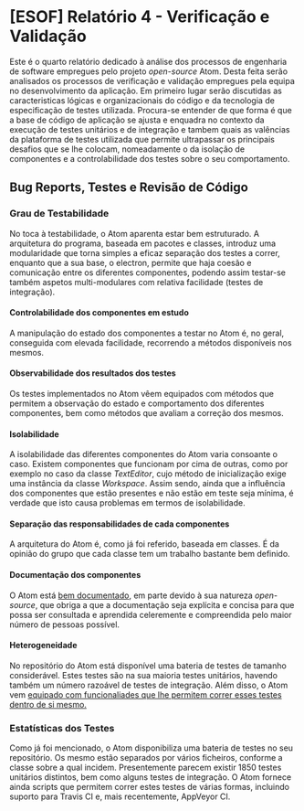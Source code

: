 # [ESOF] Relatório 4 - Verificação e Validação

Este é o quarto relatório dedicado à análise dos processos de engenharia de software empregues pelo projeto *open-source* Atom. Desta feita serão analisados os processos de verificação e validação
empregues pela equipa no desenvolvimento da aplicação. Em primeiro lugar serão discutidas as caracteristicas lógicas e organizacionais do código e da tecnologia de especificação de testes utilizada. Procura-se entender de que forma é que a base de código de aplicação se ajusta e enquadra no contexto da execução de testes unitários e de integração e tambem quais as valências da plataforma de testes utilizada que permite ultrapassar os principais desafios que se lhe colocam, nomeadamente o da isolação de componentes e a controlabilidade dos testes sobre o seu comportamento.

## Bug Reports, Testes e Revisão de Código

### Grau de Testabilidade
No toca à testabilidade, o Atom aparenta estar bem estruturado. A arquitetura do programa, baseada em pacotes e classes, introduz uma modularidade que torna simples a eficaz separação dos testes a correr, enquanto que a sua base, o electron, permite que haja coesão e comunicação entre os diferentes componentes, podendo assim testar-se também aspetos multi-modulares com relativa facilidade (testes de integração).


#### Controlabilidade dos componentes em estudo
A manipulação do estado dos componentes a testar no Atom é, no geral, conseguida com elevada facilidade, recorrendo a métodos disponíveis nos mesmos.

#### Observabilidade dos resultados dos testes
Os testes implementados no Atom vêem equipados com métodos que permitem a observação do estado e comportamento dos diferentes componentes, bem como métodos que avaliam a correção dos mesmos.

#### Isolabilidade
A isolabilidade das diferentes componentes do Atom varia consoante o caso. Existem componentes que funcionam por cima de outras, como por exemplo no caso da classe *TextEditor*, cujo método de inicialização exige uma instância da classe *Workspace*. Assim sendo, ainda que a influência dos componentes que estão presentes e não estão em teste seja mínima, é verdade que isto causa problemas em termos de isolabilidade.

#### Separação das responsabilidades de cada componentes
A arquitetura do Atom é, como já foi referido, baseada em classes. É da opinião do grupo que cada classe tem um trabalho bastante bem definido.

#### Documentação dos componentes
O Atom está [bem documentado](https://atom.io/docs/api/v1.2.3/AtomEnvironment), em parte devido à sua natureza *open-source*, que obriga a que a documentação seja explícita e concisa para que possa ser consultada e aprendida celeremente e compreendida pelo maior número de pessoas possível.

#### Heterogeneidade
No repositório do Atom está disponível uma bateria de testes de tamanho considerável. Estes testes são na sua maioria testes unitários, havendo também um número razoável de testes de integração. Além disso, o Atom vem [equipado com funcionaliades que lhe permitem correr esses testes dentro de si mesmo.](<eu gostava munto munto d ter aqui um link pras instruçoes d correr os testes mas num encontro :(>)

### Estatísticas dos Testes
Como já foi mencionado, o Atom disponibiliza uma bateria de testes no seu repositório. Os mesmo estão separados por vários ficheiros, conforme a classe sobre a qual incidem. Presentemente parecem existir 1850 testes unitários distintos, bem como alguns testes de integração. O Atom fornece ainda scripts que permitem correr estes testes de várias formas, incluindo suporto para Travis CI e, mais recentemente, AppVeyor CI.
